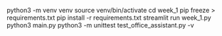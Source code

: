 python3 -m venv venv
source venv/bin/activate
cd week_1
pip freeze > requirements.txt
pip install -r requirements.txt
streamlit run week_1.py
python3 main.py
python3 -m unittest test_office_assistant.py -v